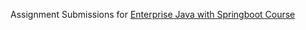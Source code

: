 Assignment Submissions for [Enterprise Java with Springboot Course](https://ineuron.ai/course/Enterprise-Java-with-Spring-Boot)
